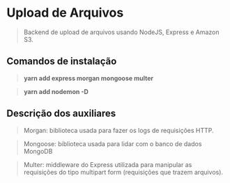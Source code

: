 # Upload de Arquivos

> Backend de upload de arquivos usando NodeJS, Express e Amazon S3.

## Comandos de instalação 

> **yarn add express morgan mongoose multer**

> **yarn add nodemon -D**

## Descrição dos auxiliares

> Morgan: biblioteca usada para fazer os logs de requisições HTTP.

> Mongoose: biblioteca usada para lidar com o banco de dados MongoDB

> Multer: middleware do Express utilizada para manipular as requisições do tipo multipart form (requisições que trazem arquivos).